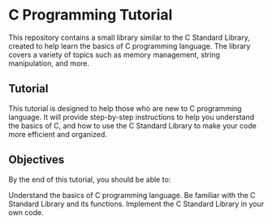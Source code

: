 # C Programming Tutorial

This repository contains a small library similar to the C Standard Library, created to help learn the basics of C programming language. The library covers a variety of topics such as memory management, string manipulation, and more.

## Tutorial

This tutorial is designed to help those who are new to C programming language. It will provide step-by-step instructions to help you understand the basics of C, and how to use the C Standard Library to make your code more efficient and organized.

## Objectives
By the end of this tutorial, you should be able to:

Understand the basics of C programming language.
Be familiar with the C Standard Library and its functions.
Implement the C Standard Library in your own code.
